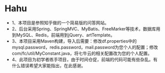 # Hahu
- 1、本项目是参照知乎做的一个简易版的问答网站。
- 2、后台采用Spring、SpringMVC、MyBatis、FreeMarker等技术，数据库用到MySQL、Redis，前端用到jQuery、artTemplate。
- 3、本项目采用Maven构建，导入后需要：修改df.properties中的mysql.password，redis.password，mail.password为您个人的配置；修改com/fc/util/MyConstant.java，将七牛云的相关配置改为您的个人配置。
- 4、此项目为初学者练手项目，由于时间仓促，前端的代码可能有些杂乱。有什么错误希望大家能指出，在此感谢。
